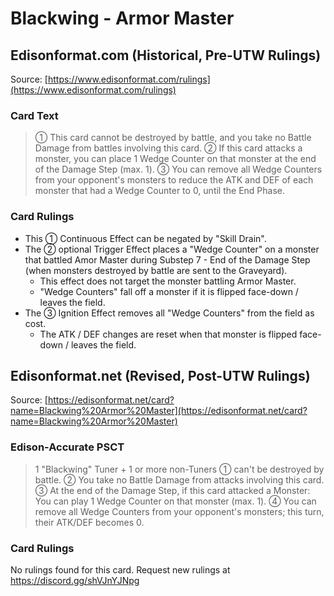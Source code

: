 # Blackwing - Armor Master

## Edisonformat.com (Historical, Pre-UTW Rulings)

Source: [https://www.edisonformat.com/rulings](https://www.edisonformat.com/rulings)

### Card Text

> ① This card cannot be destroyed by battle, and you take no Battle Damage from battles involving this card. ② If this card attacks a monster, you can place 1 Wedge Counter on that monster at the end of the Damage Step (max. 1). ③ You can remove all Wedge Counters from your opponent's monsters to reduce the ATK and DEF of each monster that had a Wedge Counter to 0, until the End Phase.

### Card Rulings

*   This ① Continuous Effect can be negated by "Skill Drain".
*   The ② optional Trigger Effect places a "Wedge Counter" on a monster that battled Amor Master during Substep 7 - End of the Damage Step (when monsters destroyed by battle are sent to the Graveyard).
    *   This effect does not target the monster battling Armor Master.
    *   "Wedge Counters" fall off a monster if it is flipped face-down / leaves the field.
*   The ③ Ignition Effect removes all "Wedge Counters" from the field as cost.
    *   The ATK / DEF changes are reset when that monster is flipped face-down / leaves the field.

## Edisonformat.net (Revised, Post-UTW Rulings)

Source: [https://edisonformat.net/card?name=Blackwing%20Armor%20Master](https://edisonformat.net/card?name=Blackwing%20Armor%20Master)

### Edison-Accurate PSCT

> 1 "Blackwing" Tuner + 1 or more non-Tuners
> ① can't be destroyed by battle.
> ② You take no Battle Damage from attacks involving this card.
> ③ At the end of the Damage Step, if this card attacked a Monster: You can play 1 Wedge Counter on that monster (max. 1).
> ④ You can remove all Wedge Counters from your opponent's monsters; this turn, their ATK/DEF becomes 0.

### Card Rulings

No rulings found for this card. Request new rulings at https://discord.gg/shVJnYJNpg
            